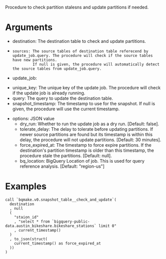 Procedure to check partition stalesns and update partitions if needed.

Arguments
====

- destination: The destination table to check and update partitions.
-     sources: The source tables of destination table referecend by update_job.query. The procedure will check if the source tables have new partitions.
               If null is given, the procedure will automatically detect the source tables from update_job.query.
-  update_job:
  * unique_key: The unique key of the update job. The procedure will check if the update job is already running.
  * query: The query to update the destination table.
  * snapshot_timestamp: The timestamp to use for the snapshot. If null is given, the procedure will use the current timestamp.
- options: JSON value
  * dry_run: Whether to run the update job as a dry run. [Default: false].
  * tolerate_delay: The delay to tolerate before updating partitions. If newer source partitions are found but its timestamp is within this delay, the procedure will not update partitions. [Default: 30 minutes].
  * force_expired_at: The timestamp to force expire partitions. If the destination's partition timestamp is older than this timestamp, the procedure stale the partitions. [Default: null].
  * bq_location: BigQuery Location of job. This is used for query reference analysis. [Default: "region-us"]

Examples
===

```
call `bqmake.v0.snapshot_table__check_and_update`(
  destination
  , null
  (
    "staion_id"
    , "select * from `bigquery-public-data.austin_bikeshare.bikeshare_stations` limit 0"
    , current_timestamp()
  )
  , to_json(struct(
    current_timestamp() as force_expired_at
  ))
)
```

